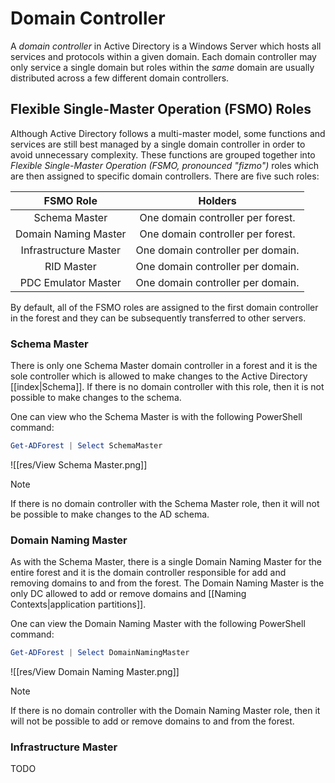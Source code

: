 # Domain Controller

A *domain controller* in Active Directory is a Windows Server which hosts all services and protocols within a given domain. Each domain controller may only service a single domain but roles within the *same* domain are usually distributed across a few different domain controllers.

## Flexible Single-Master Operation (FSMO) Roles

Although Active Directory follows a multi-master model, some functions and services are still best managed by a single domain controller in order to avoid unnecessary complexity. These functions are grouped together into *Flexible Single-Master Operation (FSMO, pronounced "fizmo")* roles which are then assigned to specific domain controllers. There are five such roles:

|FSMO Role|Holders|
|:--:|:--:|
|Schema Master|One domain controller per forest.|
|Domain Naming Master|One domain controller per forest.|
|Infrastructure Master|One domain controller per domain.|
|RID Master|One domain controller per domain.|
|PDC Emulator Master|One domain controller per domain.|

By default, all of the FSMO roles are assigned to the first domain controller in the forest and they can be subsequently transferred to other servers.

### Schema Master

There is only one Schema Master domain controller in a forest and it is the sole controller which is allowed to make changes to the Active Directory [[index|Schema]]. If there is no domain controller with this role, then it is not possible to make changes to the schema.

One can view who the Schema Master is with the following PowerShell command:

```powershell
Get-ADForest | Select SchemaMaster
```

![[res/View Schema Master.png]]

>[!NOTE]
>
>If there is no domain controller with the Schema Master role, then it will not be possible to make changes to the AD schema.
>

### Domain Naming Master

As with the Schema Master, there is a single Domain Naming Master for the entire forest and it is the domain controller responsible for add and removing domains to and from the forest. The Domain Naming Master is the only DC allowed to add or remove domains and 
[[Naming Contexts|application partitions]].

One can view the Domain Naming Master with the following PowerShell command:

```powershell
Get-ADForest | Select DomainNamingMaster
```

![[res/View Domain Naming Master.png]]

>[!NOTE]
>
>If there is no domain controller with the Domain Naming Master role, then it will not be possible to add or remove domains to and from the forest.
>

### Infrastructure Master

TODO